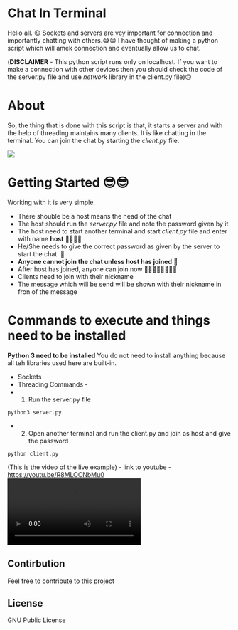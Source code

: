 # Chat In Terminal 
Hello all. 😉 
Sockets and servers are vey important for connection and importantly chatting with others.😂😁
I have thought of making a python script which will amek connection and eventually allow us to chat.

(**DISCLAIMER** - This python script runs only on localhost. If you want to make a connection with other devices then you should check the code of the server.py file and use *network* library in the client.py file)🙃

# About 
So, the thing that is done with this script is that, it starts a server and with the help of threading maintains many clients.
It is like chatting in the terminal. You can join the chat by starting the *client.py* file.

![](https://github.com/Shreejan-35/Chat-App/blob/main/res/chat-img.jpg)

# Getting Started 😎😎
Working with it is very simple.
- There shouble be a host means the head of the chat
- The host should run the *server.py* file and note the password given by it.
- The host need to start another terminal and start *client.py* file and enter with name **host** 👩‍💻👩‍💻
- He/She needs to give the correct password as given by the server to start the chat. 🔐
- **Anyone cannot join the chat unless host has joined** 👥
- After host has joined, anyone can join now 👨‍👨‍👦‍👦👩‍👩‍👧‍👦
- Clients need to join with their nickname
- The message which will be send will be shown with their nickname in fron of the message

# Commands to execute and things need to be installed
**Python 3 need to be installed**
You do not need to install anything because all teh libraries used here are built-in.
- Sockets
- Threading
Commands - 
- 1. Run the server.py file
```
python3 server.py
```
- 2. Open another terminal and run the client.py and join as host and give the password
```
python client.py
```


(This is the video of the live example) - link to youtube - https://youtu.be/R8MLOCNbMu0
![Live Demo](https://user-images.githubusercontent.com/93109967/153348980-3320af09-fb6d-4322-aa75-920daa84dd88.mp4)

## Contirbution
Feel free to contribute to this project

## License
GNU Public License
